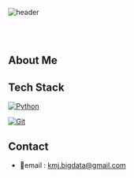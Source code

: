 ![header](https://capsule-render.vercel.app/api?type=rounded&height=150&color=gradient&text=Data%20Analyst&fontAlign=50&animation=fadeIn&section=header&reversal=false&textBg=false)

<br/>
<br/>

## About Me

## Tech Stack
[![Python](https://img.shields.io/badge/-Python-3776AB?style=flat-square&logo=python&logoColor=ffffff)](https://www.python.org/)

[![Git](https://img.shields.io/badge/-Git-%23F05032?style=flat-square&logo=git&logoColor=%23ffffff)](https://git-scm.com/)

## Contact
- 📧email : kmj.bigdata@gmail.com

